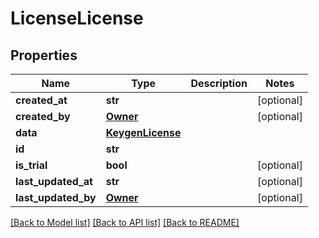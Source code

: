 # LicenseLicense

## Properties
Name | Type | Description | Notes
------------ | ------------- | ------------- | -------------
**created_at** | **str** |  | [optional] 
**created_by** | [**Owner**](Owner.md) |  | [optional] 
**data** | [**KeygenLicense**](KeygenLicense.md) |  | 
**id** | **str** |  | 
**is_trial** | **bool** |  | [optional] 
**last_updated_at** | **str** |  | [optional] 
**last_updated_by** | [**Owner**](Owner.md) |  | [optional] 

[[Back to Model list]](../README.md#documentation-for-models) [[Back to API list]](../README.md#documentation-for-api-endpoints) [[Back to README]](../README.md)

